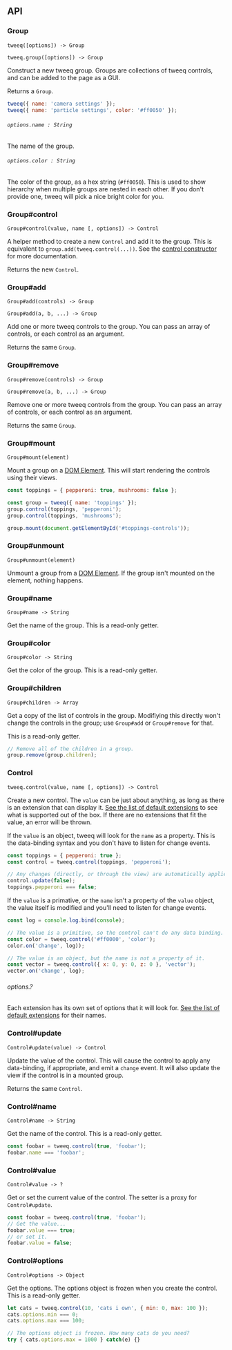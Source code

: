 ## API

### Group

`tweeq([options]) -> Group`

`tweeq.group([options]) -> Group`

Construct a new tweeq group. Groups are collections of tweeq controls, and can be added to the page as a GUI.

Returns a `Group`.

```javascript
tweeq({ name: 'camera settings' });
tweeq({ name: 'particle settings', color: '#ff0050' });
```

###### `options.name : String`

The name of the group.

###### `options.color : String`

The color of the group, as a hex string (`#ff0050`). This is used to show hierarchy when multiple groups are nested in each other. If you don't provide one, tweeq will pick a nice bright color for you.

### Group#control

`Group#control(value, name [, options]) -> Control`

A helper method to create a new `Control` and add it to the group. This is equivalent to `group.add(tweeq.control(...))`. See the [control constructor](todo) for more documentation.

Returns the new `Control`.

### Group#add

`Group#add(controls) -> Group`

`Group#add(a, b, ...) -> Group`

Add one or more tweeq controls to the group. You can pass an array of controls, or each control as an argument.

Returns the same `Group`.

### Group#remove

`Group#remove(controls) -> Group`

`Group#remove(a, b, ...) -> Group`

Remove one or more tweeq controls from the group. You can pass an array of controls, or each control as an argument.

Returns the same `Group`.

### Group#mount

`Group#mount(element)`

Mount a group on a [DOM Element](https://developer.mozilla.org/en-US/docs/Web/API/Element). This will start rendering the controls using their views.

```javascript
const toppings = { pepperoni: true, mushrooms: false };

const group = tweeq({ name: 'toppings' });
group.control(toppings, 'pepperoni');
group.control(toppings, 'mushrooms');

group.mount(document.getElementById('#toppings-controls'));
```

### Group#unmount

`Group#unmount(element)`

Unmount a group from a [DOM Element](https://developer.mozilla.org/en-US/docs/Web/API/Element). If the group isn't mounted on the element, nothing happens.

### Group#name

`Group#name -> String`

Get the name of the group. This is a read-only getter.

### Group#color

`Group#color -> String`

Get the color of the group. This is a read-only getter.

### Group#children

`Group#children -> Array`

Get a copy of the list of controls in the group. Modifiying this directly won't change the controls in the group; use `Group#add` or `Group#remove` for that.

This is a read-only getter.

```javascript
// Remove all of the children in a group.
group.remove(group.children);
```

### Control

`tweeq.control(value, name [, options]) -> Control`

Create a new control. The `value` can be just about anything, as long as there is an extension that can display it. [See the list of default extensions](todo) to see what is supported out of the box. If there are no extensions that fit the value, an error will be thrown.

If the `value` is an object, tweeq will look for the `name` as a property. This is the data-binding syntax and you don't have to listen for change events.

```javascript
const toppings = { pepperoni: true };
const control = tweeq.control(toppings, 'pepperoni');

// Any changes (directly, or through the view) are automatically applied.
control.update(false);
toppings.pepperoni === false; 
```

If the `value` is a primative, or the `name` isn't a property of the `value` object, the value itself is modified and you'll need to listen for change events.

```javascript
const log = console.log.bind(console);

// The value is a primitive, so the control can't do any data binding.
const color = tweeq.control('#ff0000', 'color');
color.on('change', log));

// The value is an object, but the name is not a property of it.
const vector = tweeq.control({ x: 0, y: 0, z: 0 }, 'vector');
vector.on('change', log);
```

###### options.?

Each extension has its own set of options that it will look for. [See the list of default extensions]() for their names.

### Control#update

`Control#update(value) -> Control`

Update the value of the control. This will cause the control to apply any data-binding, if appropriate, and emit a `change` event. It will also update the view if the control is in a mounted group.

Returns the same `Control`.

### Control#name

`Control#name -> String`

Get the name of the control. This is a read-only getter.

```javascript
const foobar = tweeq.control(true, 'foobar');
foobar.name === 'foobar';
```

### Control#value

`Control#value -> ?`

Get or set the current value of the control. The setter is a proxy for `Control#update`.

```javascript
const foobar = tweeq.control(true, 'foobar');
// Get the value...
foobar.value === true;
// or set it.
foobar.value = false;
```

### Control#options

`Control#options -> Object`

Get the options. The options object is frozen when you create the control. This is a read-only getter.

```javascript
let cats = tweeq.control(10, 'cats i own', { min: 0, max: 100 });
cats.options.min === 0;
cats.options.max === 100;

// The options object is frozen. How many cats do you need?
try { cats.options.max = 1000 } catch(e) {}
```
